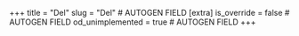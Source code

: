 +++
title = "Del"
slug = "Del" # AUTOGEN FIELD
[extra]
is_override = false # AUTOGEN FIELD
od_unimplemented = true # AUTOGEN FIELD
+++